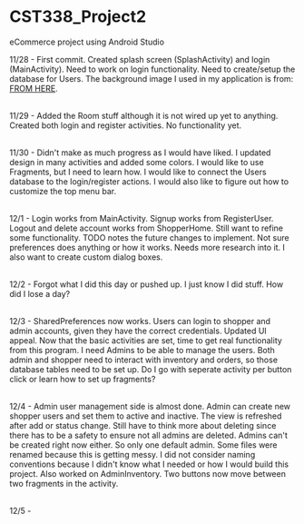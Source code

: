 # CST338_Project2
eCommerce project using Android Studio

11/28 - First commit.  Created splash screen (SplashActivity) and login (MainActivity).  Need to work on login functionality.  Need to create/setup the database for Users. The background image I used in my application is from:  <a href="https://i.pinimg.com/originals/da/4e/01/da4e01b18b65ffb43d0a849b837e954b.jpg">FROM HERE</a>.<br><br>

11/29 - Added the Room stuff although it is not wired up yet to anything.  Created both login and register activities.  No functionality yet.<br><br>

11/30 - Didn't make as much progress as I would have liked.  I updated design in many activities and added some colors.  I would like to use Fragments, but I need to learn how.  I would like to connect the Users database to the login/register actions.  I would also like to figure out how to customize the top menu bar.<br><br>

12/1 - Login works from MainActivity.  Signup works from RegisterUser.  Logout and delete account works from ShopperHome.  Still want to refine some functionality.  TODO notes the future changes to implement.  Not sure preferences does anything or how it works.  Needs more research into it.  I also want to create custom dialog boxes.<br><br>

12/2 - Forgot what I did this day or pushed up.  I just know I did stuff.  How did I lose a day?<br><br>

12/3 - SharedPreferences now works.  Users can login to shopper and admin accounts, given they have the correct credentials.  Updated UI appeal.  Now that the basic activities are set, time to get real functionality from this program.  I need Admins to be able to manage the users.  Both admin and shopper need to interact with inventory and orders, so those database tables need to be set up.  Do I go with seperate activity per button click or learn how to set up fragments?<br><br>

12/4 - Admin user management side is almost done.  Admin can create new shopper users and set them to active and inactive.  The view is refreshed after add or status change.  Still have to think more about deleting since there has to be a safety to ensure not all admins are deleted.  Admins can't be created right now either.  So only one default admin.  Some files were renamed because this is getting messy.  I did not consider naming conventions because I didn't know what I needed or how I would build this project.  Also worked on AdminInventory.  Two buttons now move between two fragments in the activity.<br><br>

12/5 - 
